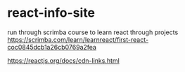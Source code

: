 # react-info-site
run through scrimba course to learn react through projects
https://scrimba.com/learn/learnreact/first-react-coc0845dcb1a26cb0769a2fea

https://reactjs.org/docs/cdn-links.html

